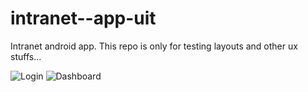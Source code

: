 # intranet--app-uit
Intranet android app.
This repo is only for testing layouts and other ux stuffs...

![Login]('https://bnayagrawal.xyz/public/28092017SL.png')
![Dashboard]('https://bnayagrawal.xyz/public/28092017DB.png')
